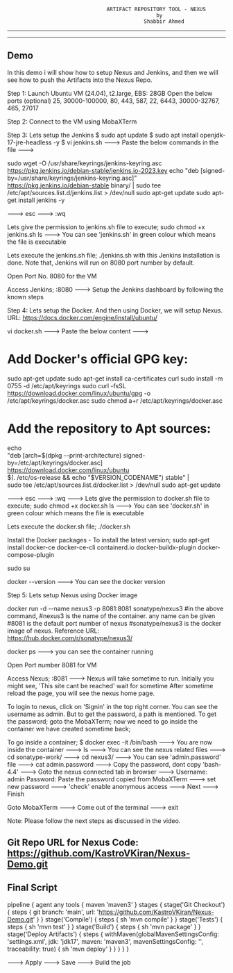 									ARTIFACT REPOSITORY TOOL - NEXUS
													by
												Shabbir Ahmed
--------------------------------------------------------------------------------------------------------------------------------------------------------------------------

------------
Demo
-------------
In this demo i will show how to setup Nexus and Jenkins, and then we will see how to push the Artifacts into the Nexus Repo.

Step 1: Launch Ubuntu VM (24.04), t2.large, EBS: 28GB
Open the below ports (optional)
25, 30000-100000, 80, 443, 587, 22, 6443, 30000-32767, 465, 27017

Step 2: Connect to the VM using MobaXTerm

Step 3: Lets setup the Jenkins
$ sudo apt update
$ sudo apt install openjdk-17-jre-headless -y
$ vi jenkins.sh ---> Paste the below commands in the file ---> 

sudo wget -O /usr/share/keyrings/jenkins-keyring.asc \
  https://pkg.jenkins.io/debian-stable/jenkins.io-2023.key
echo "deb [signed-by=/usr/share/keyrings/jenkins-keyring.asc]" \
  https://pkg.jenkins.io/debian-stable binary/ | sudo tee \
  /etc/apt/sources.list.d/jenkins.list > /dev/null
sudo apt-get update
sudo apt-get install jenkins -y

 ---> esc  ---> :wq

Lets give the permission to jenkins.sh file to execute; sudo chmod +x jenkins.sh
ls  ---> You can see 'jenkins.sh' in green colour which means the file is executable

Lets execute the jenkins.sh file; ./jenkins.sh
with this Jenkins installation is done.
Note that, Jenkins will run on 8080 port number by default.

Open Port No. 8080 for the VM

Access Jenkins; <publicip>:8080 ---> Setup the Jenkins dashboard by following the known steps

Step 4: Lets setup the Docker. And then using Docker, we will setup Nexus.
URL: https://docs.docker.com/engine/install/ubuntu/

vi docker.sh ---> Paste the below content ---> 

# Add Docker's official GPG key:
sudo apt-get update
sudo apt-get install ca-certificates curl
sudo install -m 0755 -d /etc/apt/keyrings
sudo curl -fsSL https://download.docker.com/linux/ubuntu/gpg -o /etc/apt/keyrings/docker.asc
sudo chmod a+r /etc/apt/keyrings/docker.asc

# Add the repository to Apt sources:
echo \
  "deb [arch=$(dpkg --print-architecture) signed-by=/etc/apt/keyrings/docker.asc] https://download.docker.com/linux/ubuntu \
  $(. /etc/os-release && echo "$VERSION_CODENAME") stable" | \
  sudo tee /etc/apt/sources.list.d/docker.list > /dev/null
sudo apt-get update

 ---> esc ---> :wq ---> 
Lets give the permission to docker.sh file to execute; sudo chmod +x docker.sh
ls  ---> You can see 'docker.sh' in green colour which means the file is executable

Lets execute the docker.sh file; ./docker.sh

Install the Docker packages - To install the latest version;
sudo apt-get install docker-ce docker-ce-cli containerd.io docker-buildx-plugin docker-compose-plugin

sudo su

docker --version ---> You can see the docker version

Step 5: Lets setup Nexus using Docker image

docker run -d --name nexus3 -p 8081:8081 sonatype/nexus3
#in the above command, 
#nexus3 is the name of the container. any name can be given
#8081 is the default port number of nexus
#sonatype/nexus3 is the docker image of nexus. Reference URL: https://hub.docker.com/r/sonatype/nexus3/

docker ps ---> you can see the container running

Open Port number 8081 for VM

Access Nexus; <publicip>:8081 ---> Nexus will take sometime to run. Initially you might see, 'This site cant be reached' wait for sometime
After sometime reload the page, you will see the nexus home page.

To login to nexus, click on 'Signin' in the top right corner. You can see the username as admin. But to get the password, a path is mentioned.
To get the password; goto the MobaXTerm; now we need to go inside the container we have created sometime back;

To go inside a container;
$ docker exec -it <ContainerID> /bin/bash ---> You are now inside the container ---> ls ---> You can see the nexus related files ---> cd sonatype-work/ ---> cd nexus3/ ---> You can see 'admin.password' file ---> cat admin.password ---> Copy the password, dont copy 'bash-4.4' ---> Goto the nexus connected tab in browser ---> 
Username: admin
Password: Paste the password copied from MobaXTerm
 ---> set new password ---> 'check' enable anonymous access ---> Next ---> Finish

Goto MobaXTerm ---> Come out of the terminal ---> exit

Note: Please follow the next steps as discussed in the video.

Git Repo URL for Nexus Code: https://github.com/KastroVKiran/Nexus-Demo.git
-----------------
Final Script
-----------------
pipeline {
    agent any
    tools {
        maven 'maven3'
    }
    stages {
        stage('Git Checkout') {
            steps {
                git branch: 'main', url: 'https://github.com/KastroVKiran/Nexus-Demo.git'
            }
        }
        stage('Compile') {
            steps {
                sh 'mvn compile'
            }
        }
        stage('Tests') {
            steps {
                sh 'mvn test'
            }
        }
        stage('Build') {
            steps {
                sh 'mvn package'
            }
        }
        stage('Deploy Artifacts') {
            steps {
                withMaven(globalMavenSettingsConfig: 'settings.xml', jdk: 'jdk17', maven: 'maven3', mavenSettingsConfig: '', traceability: true) {
                    sh 'mvn deploy'
                }
            }
        }
    }
}

---> Apply ---> Save ---> Build the job
